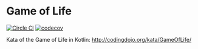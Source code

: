 # Game of Life

[![Circle CI](https://circleci.com/gh/KinderGouello/GameOfLikeKotlin.svg?style=shield)](https://circleci.com/gh/KinderGouello/GameOfLikeKotlin)
[![codecov](https://codecov.io/gh/KinderGouello/GameOfLikeKotlin/branch/master/graph/badge.svg)](https://codecov.io/gh/KinderGouello/GameOfLikeKotlin)

Kata of the Game of Life in Kotlin: http://codingdojo.org/kata/GameOfLife/